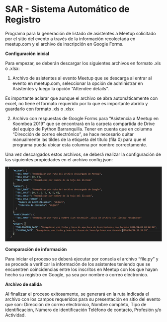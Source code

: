 # SAR - Sistema Automático de Registro

Programa para la generación de listado de asistentes a Meetup solicitado por el sitio del evento a través de la información recolectada en meetup.com y el archivo de inscripción en Google Forms.

**Configuración inicial**

Para empezar, se deberán descargar los siguientes archivos en formato .xls o .xlsx:

1. Archivo de asistentes al evento Meetup que se descarga al entrar al evento en meetup.com, seleccionar la opción de administrar en Asistentes y luego la opción “Attendee details”.

Es importante aclarar que aunque el archivo se abra automáticamente con excel, no tiene el formato requerido por lo que es importante abrirlo y guardarlo con formato .xls o .xlsx

2. Archivo con respuestas de Google Forms para “Asistencia a Meetup en Koombea 2019” que se encontrará en la carpeta compartida de Drive del equipo de Python Barranquilla. Tener en cuenta que en columna “Dirección de correo electrónico”, se hace necesario quitar manualmente las tildes de la etiqueta del título (fila 0) para que el programa pueda ubicar esta columna por nombre correctamente.

Una vez descargados estos archivos, se deberá realizar la configuración de las siguientes propiedades en el archivo config.json:

![config](assets/Config.JPG)

**Comparación de información**

Para iniciar el proceso se deberá ejecutar por consola el archivo “file.py” y se procede a verificar la información de los asistentes teniendo que se encuentren coincidencias entre los inscritos en Meetup con los que hayan hecho su registro en Google, ya sea por nombre o correo eléctronico.

**Archivo de salida**

Al finalizar el proceso exitosamente, se generará en la ruta indicada el archivo con los campos requeridos para su presentación en sitio del evento que son: Dirección de correo electrónico, Nombre completo, Tipo de identificación, Número de identificación Teléfono de contacto, Profesión y/o Actividad.
